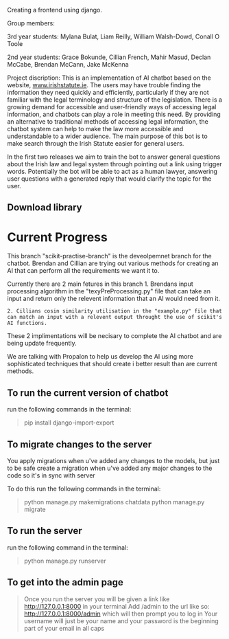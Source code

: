 Creating a frontend using django.

Group members:

3rd year students:
Mylana Bulat,
Liam Reilly,
William Walsh-Dowd, 
Conall O Toole

2nd year students:
Grace Bokunde,
Cillian French,
Mahir Masud,
Declan McCabe,
Brendan McCann,
Jake McKenna

Project discription:
This is an implementation of AI chatbot based on the website, www.irishstatute.ie.  The users may have trouble finding the information they need quickly and efficiently, particularly if they are not familiar with the legal terminology and structure of the legislation.
There is a growing demand for accessible and user-friendly ways of accessing legal information, and chatbots can play a role in meeting this need. By providing an alternative to traditional methods of accessing legal information, the chatbot system can help to make the law more accessible and understandable to a wider audience. The main purpose of this bot is to make search through the Irish Statute easier for general users.

In the first two releases we aim to train the bot to answer general questions about the Irish law and legal system through pointing out a link using trigger words. 
Potentially the bot will be able to act as a human lawyer, answering user questions with a generated reply that would clarify the topic for the user. 


## Download library

# Current Progress

This branch "scikit-practise-branch" is the deveolpemnet branch for the chatbot. Brendan and Cillian are trying out various methods for creating an AI that can perform all the requirements we want it to.

Currently there are 2 main fetures in this branch
    1. Brendans input processing algorithm in the "texyPreProcessing.py" file that can take an input and return only the relevent information that an AI would need from it.

    2. Cillians cosin similarity utilisation in the "example.py" file that can match an input with a relevent output throught the use of scikit's AI functions.

These 2 implimentations will be necisary to complete the AI chatbot and are being update frequently.

We are talking with Propalon to help us develop the AI using more sophisticated techniques that should create i better result than are current methods.

## To run the current version of chatbot

run the following commands in the terminal:
> pip install django-import-export

## To migrate changes to the server

You apply migrations when u've added any changes to the models, but just to be safe create a migration when u've added any major changes to the code so it's in sync with server

To do this run the following commands in the terminal:
> python manage.py makemigrations chatdata
> python manage.py migrate

## To run the server

run the following command in the terminal: 
> python manage.py runserver

## To get into the admin page

> Once you run the server you will be given a link like http://127.0.0.1:8000 in your terminal
> Add /admin to the url like so: http://127.0.0.1:8000/admin which will then prompt you to log in 
> Your username will just be your name and your password is the beginning part of your email in all caps 